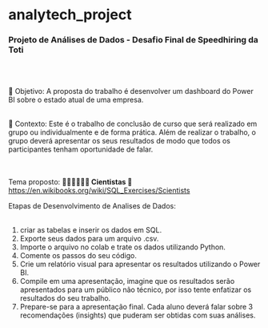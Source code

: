 # analytech_project
<h3>Projeto de Análises de Dados - Desafio Final de Speedhiring da Toti </h3><br><br>

🎯 Objetivo: A proposta do trabalho é desenvolver um dashboard do Power BI sobre o estado atual de uma empresa. <br><br>

📍 Contexto: Este é o trabalho de conclusão de curso que será realizado em grupo ou individualmente e de forma prática. Além de realizar o trabalho, o grupo deverá apresentar os seus resultados de modo que todos os participantes tenham oportunidade de falar.<br><br><br>

Tema proposto: <strong>👩🏻‍🔬👨🏻‍🔬 Cientistas </strong> 🔗 https://en.wikibooks.org/wiki/SQL_Exercises/Scientists

Etapas de Desenvolvimento de Analises de Dados: <br><br>

1. criar as tabelas e inserir os dados em SQL.
2. Exporte seus dados para um arquivo .csv.
3. Importe o arquivo no colab e trate os dados utilizando Python.
4. Comente os passos do seu código.
5. Crie um relatório visual para apresentar os resultados utilizando o Power BI.
6. Compile em uma apresentação, imagine que os resultados serão apresentados para
um público não técnico, por isso tente enfatizar os resultados do seu trabalho.
7. Prepare-se para a apresentação final. Cada aluno deverá falar sobre 3
recomendações (insights) que puderam ser obtidas com suas análises.

